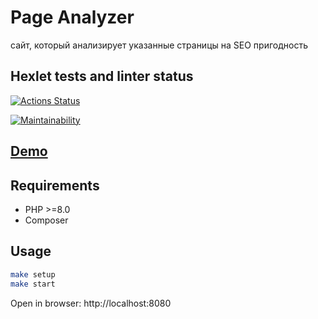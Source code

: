 # Page Analyzer

сайт, который анализирует указанные страницы на SEO пригодность

## Hexlet tests and linter status

[![Actions Status](https://github.com/Akorsikov/php-project-9/actions/workflows/hexlet-check.yml/badge.svg)](https://github.com/Akorsikov/php-project-9/actions)

[![Maintainability](https://api.codeclimate.com/v1/badges/d8da1916f27c2e9f55aa/maintainability)](https://codeclimate.com/github/Akorsikov/php-project-9/maintainability)

## [Demo](https://site-analyser.onrender.com)

## Requirements

* PHP >=8.0
* Composer

## Usage

```bash
make setup
make start
```

Open in browser: http://localhost:8080

